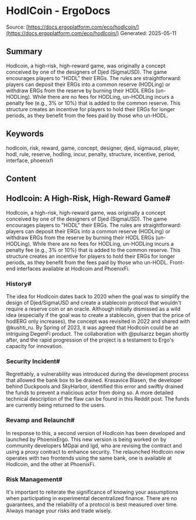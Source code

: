 # HodlCoin - ErgoDocs
Source: [https://docs.ergoplatform.com/eco/hodlcoin/](https://docs.ergoplatform.com/eco/hodlcoin/)
Generated: 2025-05-11

## Summary
Hodlcoin, a high-risk, high-reward game, was originally a concept conceived by one of the designers of Djed (SigmaUSD). The game encourages players to "HODL" their ERGs. The rules are straightforward: players can deposit their ERGs into a common reserve (HODLing) or withdraw ERGs from the reserve by burning their HODL ERGs (un-HODLing). While there are no fees for HODLing, un-HODLing incurs a penalty fee (e.g., 3% or 10%) that is added to the common reserve. This structure creates an incentive for players to hold their ERGs for longer periods, as they benefit from the fees paid by those who un-HODL.

## Keywords
hodlcoin, risk, reward, game, concept, designer, djed, sigmausd, player, hodl, rule, reserve, hodling, incur, penalty, structure, incentive, period, interface, phoenixfi

## Content
## Hodlcoin: A High-Risk, High-Reward Game#
Hodlcoin, a high-risk, high-reward game, was originally a concept conceived by one of the designers of Djed (SigmaUSD). The game encourages players to "HODL" their ERGs. The rules are straightforward: players can deposit their ERGs into a common reserve (HODLing) or withdraw ERGs from the reserve by burning their HODL ERGs (un-HODLing). While there are no fees for HODLing, un-HODLing incurs a penalty fee (e.g., 3% or 10%) that is added to the common reserve. This structure creates an incentive for players to hold their ERGs for longer periods, as they benefit from the fees paid by those who un-HODL.
Front-end interfaces available at Hodlcoin and PhoenixFi.

### History#
The idea for Hodlcoin dates back to 2020 when the goal was to simplify the design of Djed/SigmaUSD and create a stablecoin protocol that wouldn't require a reserve coin or an oracle. Although initially dismissed as a wild idea (especially if the goal was to create a stablecoin, given that the price of hodlERG only increases), the concept was revisited in 2022 and shared with @kushti_ru. By Spring of 2023, it was agreed that Hodlcoin could be an intriguing DegenFi product. The collaboration with @pulsarzz began shortly after, and the rapid progression of the project is a testament to Ergo's capacity for innovation.

### Security Incident#
Regrettably, a vulnerability was introduced during the development process that allowed the bank box to be drained. Krasavice Blasen, the developer behind Duckpools and SkyHarbor, identified this error and swiftly drained the funds to prevent a malicious actor from doing so. A more detailed technical description of the flaw can be found in this Reddit post. The funds are currently being returned to the users.

### Revamp and Relaunch#
In response to this, a second version of Hodlcoin has been developed and launched by PhoenixErgo. This new version is being worked on by community developers MGpai and lgd, who are revising the contract and using a proxy contract to enhance security. The relaunched Hodlcoin now operates with two frontends using the same bank, one is available at Hodlcoin, and the other at PhoenixFi.

### Risk Management#
It's important to reiterate the significance of knowing your assumptions when participating in experimental decentralized finance. There are no guarantees, and the reliability of a protocol is best measured over time. Always manage your risks and trade wisely.
